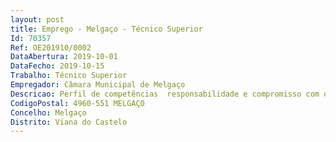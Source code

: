 ```yaml
--- 
layout: post
title: Emprego - Melgaço - Técnico Superior
Id: 70357
Ref: OE201910/0002
DataAbertura: 2019-10-01
DataFecho: 2019-10-15
Trabalho: Técnico Superior
Empregador: Câmara Municipal de Melgaço
Descricao: Perfil de competências  responsabilidade e compromisso com o Serviço  coordenação, trabalho em equipa e cooperação, análise da informação e sentido crítico, orientação para resultados e tolerância à pressão e contrariedades.
CodigoPostal: 4960-551 MELGAÇO
Concelho: Melgaço
Distrito: Viana do Castelo
--- 
```

